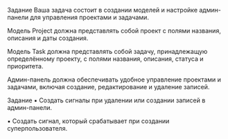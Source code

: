Задание
Ваша задача состоит в создании моделей и настройке админ-панели для управления проектами и задачами.

Модель Project должна представлять собой проект с полями названия, описания и даты создания.

Модель Task должна представлять собой задачу, принадлежащую определённому проекту, с полями названия, описания, статуса и приоритета.

Админ-панель должна обеспечивать удобное управление проектами и задачами, включая создание, редактирование и удаление записей.

Задание
▪️ Создать сигналы при удалении или создании записей в админ-панели.

▪️ Создать сигнал, который срабатывает при создании суперпользователя.